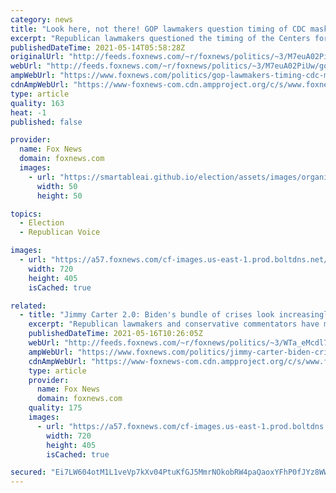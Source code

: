 ```yaml
---
category: news
title: "Look here, not there! GOP lawmakers question timing of CDC mask announcement amid Biden crises"
excerpt: "Republican lawmakers questioned the timing of the Centers for Disease Control and Prevention’s decision to ease indoor mask requirements on Thursday as the Biden administration contends with crises on several fronts."
publishedDateTime: 2021-05-14T05:58:28Z
originalUrl: "http://feeds.foxnews.com/~r/foxnews/politics/~3/M7euA02PiUw/gop-lawmakers-timing-cdc-mask-announcement-biden"
webUrl: "http://feeds.foxnews.com/~r/foxnews/politics/~3/M7euA02PiUw/gop-lawmakers-timing-cdc-mask-announcement-biden"
ampWebUrl: "https://www.foxnews.com/politics/gop-lawmakers-timing-cdc-mask-announcement-biden.amp"
cdnAmpWebUrl: "https://www-foxnews-com.cdn.ampproject.org/c/s/www.foxnews.com/politics/gop-lawmakers-timing-cdc-mask-announcement-biden.amp"
type: article
quality: 163
heat: -1
published: false

provider:
  name: Fox News
  domain: foxnews.com
  images:
    - url: "https://smartableai.github.io/election/assets/images/organizations/foxnews.com-50x50.jpg"
      width: 50
      height: 50

topics:
  - Election
  - Republican Voice

images:
  - url: "https://a57.foxnews.com/cf-images.us-east-1.prod.boltdns.net/v1/static/694940094001/1cfba054-5fdf-49a6-9ea3-6652fb6d8e72/5a3f7982-dd8c-49a4-a551-d0257b9d766f/1280x720/match/720/405/image.jpg?ve=1&tl=1"
    width: 720
    height: 405
    isCached: true

related:
  - title: "Jimmy Carter 2.0: Biden's bundle of crises look increasingly like 1970s"
    excerpt: "Republican lawmakers and conservative commentators have made multiple comparisons between the Joe Biden and Jimmy Carter administrations."
    publishedDateTime: 2021-05-16T10:26:05Z
    webUrl: "http://feeds.foxnews.com/~r/foxnews/politics/~3/WTa_eMcdl78/jimmy-carter-biden-crises-1970s"
    ampWebUrl: "https://www.foxnews.com/politics/jimmy-carter-biden-crises-1970s.amp"
    cdnAmpWebUrl: "https://www-foxnews-com.cdn.ampproject.org/c/s/www.foxnews.com/politics/jimmy-carter-biden-crises-1970s.amp"
    type: article
    provider:
      name: Fox News
      domain: foxnews.com
    quality: 175
    images:
      - url: "https://a57.foxnews.com/cf-images.us-east-1.prod.boltdns.net/v1/static/694940094001/198530bb-d185-486d-8857-92461ae5a01f/0013eadb-6808-4e68-a958-67e1f426972c/1280x720/match/720/405/image.jpg?ve=1&tl=1"
        width: 720
        height: 405
        isCached: true

secured: "Ei7LW604otM1L1veVp7kXv04PtuKfGJ5MmrNOkobRW4paQaoxYFhP0fJYz8WWXeh79QtXwREYDzbM/HagKWKal9F3zI4Dk38a/L5E98S++beeb9dzm5qsoj0j+lxulmsJ7xg3DllhEjR1iT1BYOfHxOY9YniTunwwgWMYrU7kLlTLJZdMw8vpDIel4aoS1szqtdrfpKLFdKMOrTlVxV64r9BK4VXhQcQiDTzuAAiat3nCp2q9LZy98BHPqVh5hTdXahNqf1pVJzeMVRc4YkRGo7EPEzLE+WcVQHCXLbYX39jQMwo22LRQ1Kt16D0M0WzOVsrYMZczcbxheC7oA/SJ1h4YiDetWaL6z+iiE1coww=;BFRbHexY3uqdJepmRcqM4g=="
---
```


